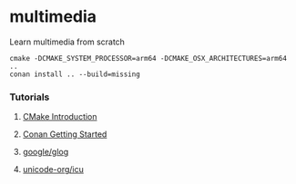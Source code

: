 # multimedia
Learn multimedia from scratch

```
cmake -DCMAKE_SYSTEM_PROCESSOR=arm64 -DCMAKE_OSX_ARCHITECTURES=arm64 ..
conan install .. --build=missing
```

### Tutorials

1. [CMake Introduction](https://cmake.org/cmake/help/latest/guide/tutorial/index.html)

2. [Conan Getting Started](https://docs.conan.io/en/latest/getting_started.html)

3. [google/glog](https://github.com/google/glog.git)

4. [unicode-org/icu](https://github.com/unicode-org/icu.git)

